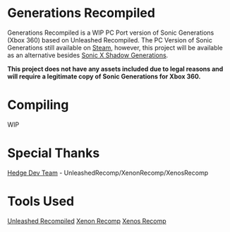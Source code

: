 # Generations Recompiled
Generations Recompiled is a WIP PC Port version of Sonic Generations (Xbox 360) based on Unleashed Recompiled. The PC Version of Sonic Generations still available on [Steam](https://store.steampowered.com/app/71340/Sonic_Generations_Collection/), however, this project will be available as an alternative besides [Sonic X Shadow Generations](https://store.steampowered.com/app/2513280/SONIC_X_SHADOW_GENERATIONS/).

**This project does not have any assets included due to legal reasons and will require a legitimate copy of Sonic Generations for Xbox 360.**

# Compiling
WIP

# Special Thanks
[Hedge Dev Team]([https://github.com/hedge-dev](https://github.com/hedge-dev)) - UnleashedRecomp/XenonRecomp/XenosRecomp

# Tools Used
[Unleashed Recompiled](https://github.com/hedge-dev/UnleashedRecomp)
[Xenon Recomp](https://github.com/hedge-dev/XenonRecomp)
[Xenos Recomp](https://github.com/hedge-dev/XenosRecomp)
